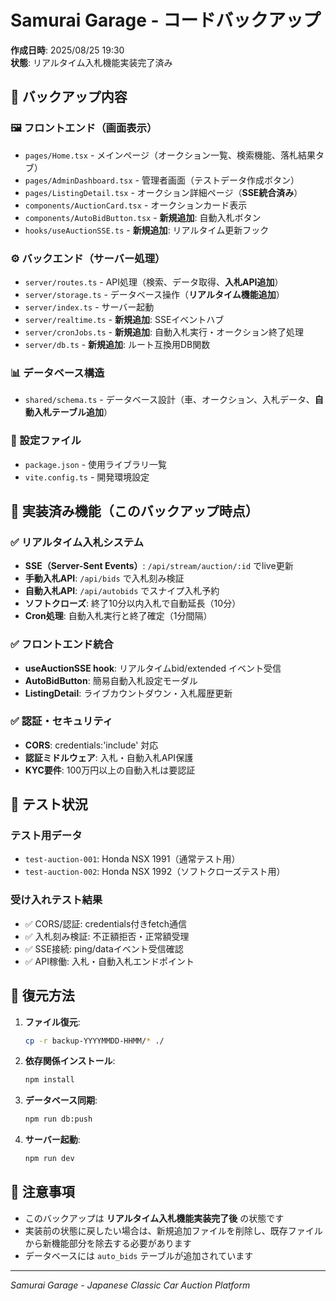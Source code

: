 # Samurai Garage - コードバックアップ

**作成日時**: 2025/08/25 19:30  
**状態**: リアルタイム入札機能実装完了済み

## 📁 バックアップ内容

### 🖼️ フロントエンド（画面表示）
- `pages/Home.tsx` - メインページ（オークション一覧、検索機能、落札結果タブ）
- `pages/AdminDashboard.tsx` - 管理者画面（テストデータ作成ボタン）
- `pages/ListingDetail.tsx` - オークション詳細ページ（**SSE統合済み**）
- `components/AuctionCard.tsx` - オークションカード表示
- `components/AutoBidButton.tsx` - **新規追加**: 自動入札ボタン
- `hooks/useAuctionSSE.ts` - **新規追加**: リアルタイム更新フック

### ⚙️ バックエンド（サーバー処理）
- `server/routes.ts` - API処理（検索、データ取得、**入札API追加**）
- `server/storage.ts` - データベース操作（**リアルタイム機能追加**）
- `server/index.ts` - サーバー起動
- `server/realtime.ts` - **新規追加**: SSEイベントハブ
- `server/cronJobs.ts` - **新規追加**: 自動入札実行・オークション終了処理
- `server/db.ts` - **新規追加**: ルート互換用DB関数

### 📊 データベース構造
- `shared/schema.ts` - データベース設計（車、オークション、入札データ、**自動入札テーブル追加**）

### 🔧 設定ファイル
- `package.json` - 使用ライブラリ一覧
- `vite.config.ts` - 開発環境設定

## 🚀 実装済み機能（このバックアップ時点）

### ✅ リアルタイム入札システム
- **SSE（Server-Sent Events）**: `/api/stream/auction/:id` でlive更新
- **手動入札API**: `/api/bids` で入札刻み検証
- **自動入札API**: `/api/autobids` でスナイプ入札予約
- **ソフトクローズ**: 終了10分以内入札で自動延長（10分）
- **Cron処理**: 自動入札実行と終了確定（1分間隔）

### ✅ フロントエンド統合
- **useAuctionSSE hook**: リアルタイムbid/extended イベント受信
- **AutoBidButton**: 簡易自動入札設定モーダル
- **ListingDetail**: ライブカウントダウン・入札履歴更新

### ✅ 認証・セキュリティ
- **CORS**: credentials:'include' 対応
- **認証ミドルウェア**: 入札・自動入札API保護
- **KYC要件**: 100万円以上の自動入札は要認証

## 🧪 テスト状況

### テスト用データ
- `test-auction-001`: Honda NSX 1991（通常テスト用）
- `test-auction-002`: Honda NSX 1992（ソフトクローズテスト用）

### 受け入れテスト結果
- ✅ CORS/認証: credentials付きfetch通信
- ✅ 入札刻み検証: 不正額拒否・正常額受理
- ✅ SSE接続: ping/dataイベント受信確認
- ✅ API稼働: 入札・自動入札エンドポイント

## 🔄 復元方法

1. **ファイル復元**:
   ```bash
   cp -r backup-YYYYMMDD-HHMM/* ./
   ```

2. **依存関係インストール**:
   ```bash
   npm install
   ```

3. **データベース同期**:
   ```bash
   npm run db:push
   ```

4. **サーバー起動**:
   ```bash
   npm run dev
   ```

## 📝 注意事項

- このバックアップは **リアルタイム入札機能実装完了後** の状態です
- 実装前の状態に戻したい場合は、新規追加ファイルを削除し、既存ファイルから新機能部分を除去する必要があります
- データベースには `auto_bids` テーブルが追加されています

---
*Samurai Garage - Japanese Classic Car Auction Platform*